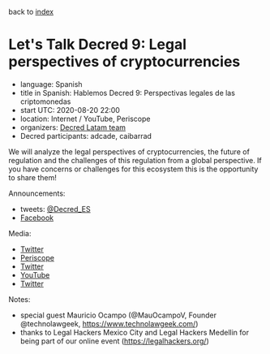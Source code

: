 back to [index](index.md)

# Let's Talk Decred 9: Legal perspectives of cryptocurrencies

- language: Spanish
- title in Spanish: Hablemos Decred 9: Perspectivas legales de las criptomonedas
- start UTC: 2020-08-20 22:00
- location: Internet / YouTube, Periscope
- organizers: [Decred Latam team](https://twitter.com/Decred_ES)
- Decred participants: adcade, caibarrad

We will analyze the legal perspectives of cryptocurrencies, the future of regulation and the challenges of this regulation from a global perspective. If you have concerns or challenges for this ecosystem this is the opportunity to share them!

Announcements:

- tweets: [@Decred_ES](https://twitter.com/Decred_ES/status/1294416104723488769)
- [Facebook](https://www.facebook.com/groups/decredinternational/permalink/4161753393898303/)

Media:

- [Twitter](https://twitter.com/Decred_ES/status/1296567985918717957)
- [Periscope](https://www.pscp.tv/w/cg2YpzF6WUViTEFxcXlsS2V8MXlvS01YQm1vbGp4UXw7-oR1QnOygRUxfXIUeox6CV3CsmvI5HuucZ83splv)
- [Twitter](https://twitter.com/Decred_ES/status/1296570295176712192)
- [YouTube](https://www.youtube.com/watch?v=VzELuWRqCo4)
- [Twitter](https://twitter.com/Decred_ES/status/1296570890956808201)

Notes:

- special guest Mauricio Ocampo (@MauOcampoV, Founder @technolawgeek, https://www.technolawgeek.com/)
- thanks to Legal Hackers Mexico City and Legal Hackers Medellin for being part of our online event (https://legalhackers.org/)

